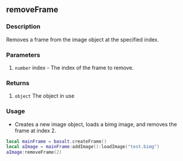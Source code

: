 ## removeFrame

### Description

Removes a frame from the image object at the specified index.

### Parameters

1. `number` index - The index of the frame to remove.

### Returns

1. `object` The object in use

### Usage

* Creates a new image object, loads a bimg image, and removes the frame at index 2.

```lua
local mainFrame = basalt.createFrame()
local aImage = mainFrame:addImage():loadImage("test.bimg")
aImage:removeFrame(2)
```
